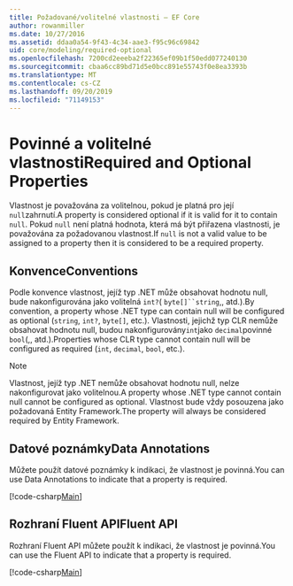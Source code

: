 ```yaml
---
title: Požadované/volitelné vlastnosti – EF Core
author: rowanmiller
ms.date: 10/27/2016
ms.assetid: ddaa0a54-9f43-4c34-aae3-f95c96c69842
uid: core/modeling/required-optional
ms.openlocfilehash: 7200cd2eeeba2f22365ef09b1f50edd077240130
ms.sourcegitcommit: cbaa6cc89bd71d5e0bcc891e55743f0e8ea3393b
ms.translationtype: MT
ms.contentlocale: cs-CZ
ms.lasthandoff: 09/20/2019
ms.locfileid: "71149153"
---
```

# <a name="required-and-optional-properties"></a><span data-ttu-id="4c04f-102">Povinné a volitelné vlastnosti</span><span class="sxs-lookup"><span data-stu-id="4c04f-102">Required and Optional Properties</span></span>

<span data-ttu-id="4c04f-103">Vlastnost je považována za volitelnou, pokud je platná pro její `null`zahrnutí.</span><span class="sxs-lookup"><span data-stu-id="4c04f-103">A property is considered optional if it is valid for it to contain `null`.</span></span> <span data-ttu-id="4c04f-104">Pokud `null` není platná hodnota, která má být přiřazena vlastnosti, je považována za požadovanou vlastnost.</span><span class="sxs-lookup"><span data-stu-id="4c04f-104">If `null` is not a valid value to be assigned to a property then it is considered to be a required property.</span></span>

## <a name="conventions"></a><span data-ttu-id="4c04f-105">Konvence</span><span class="sxs-lookup"><span data-stu-id="4c04f-105">Conventions</span></span>

<span data-ttu-id="4c04f-106">Podle konvence vlastnost, jejíž typ .NET může obsahovat hodnotu null, bude nakonfigurována jako volitelná `int?`( `byte[]``string`,, atd.).</span><span class="sxs-lookup"><span data-stu-id="4c04f-106">By convention, a property whose .NET type can contain null will be configured as optional (`string`, `int?`, `byte[]`, etc.).</span></span> <span data-ttu-id="4c04f-107">Vlastnosti, jejichž typ CLR nemůže obsahovat hodnotu null, budou nakonfigurovány`int`jako `decimal`povinné `bool`(,, atd.).</span><span class="sxs-lookup"><span data-stu-id="4c04f-107">Properties whose CLR type cannot contain null will be configured as required (`int`, `decimal`, `bool`, etc.).</span></span>

> [!NOTE]  
> <span data-ttu-id="4c04f-108">Vlastnost, jejíž typ .NET nemůže obsahovat hodnotu null, nelze nakonfigurovat jako volitelnou.</span><span class="sxs-lookup"><span data-stu-id="4c04f-108">A property whose .NET type cannot contain null cannot be configured as optional.</span></span> <span data-ttu-id="4c04f-109">Vlastnost bude vždy posouzena jako požadovaná Entity Framework.</span><span class="sxs-lookup"><span data-stu-id="4c04f-109">The property will always be considered required by Entity Framework.</span></span>

## <a name="data-annotations"></a><span data-ttu-id="4c04f-110">Datové poznámky</span><span class="sxs-lookup"><span data-stu-id="4c04f-110">Data Annotations</span></span>

<span data-ttu-id="4c04f-111">Můžete použít datové poznámky k indikaci, že vlastnost je povinná.</span><span class="sxs-lookup"><span data-stu-id="4c04f-111">You can use Data Annotations to indicate that a property is required.</span></span>

[!code-csharp[Main](../../../samples/core/Modeling/DataAnnotations/Samples/Required.cs?highlight=14)]

## <a name="fluent-api"></a><span data-ttu-id="4c04f-112">Rozhraní Fluent API</span><span class="sxs-lookup"><span data-stu-id="4c04f-112">Fluent API</span></span>

<span data-ttu-id="4c04f-113">Rozhraní Fluent API můžete použít k indikaci, že vlastnost je povinná.</span><span class="sxs-lookup"><span data-stu-id="4c04f-113">You can use the Fluent API to indicate that a property is required.</span></span>

[!code-csharp[Main](../../../samples/core/Modeling/FluentAPI/Samples/Required.cs?highlight=11-13)]

